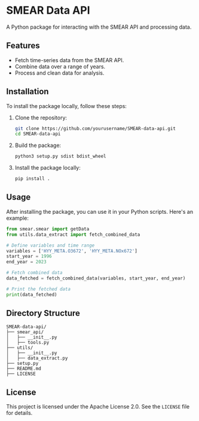 # SMEAR Data API

A Python package for interacting with the SMEAR API and processing data.

## Features
- Fetch time-series data from the SMEAR API.
- Combine data over a range of years.
- Process and clean data for analysis.

## Installation
To install the package locally, follow these steps:

1. Clone the repository:
   ```bash
   git clone https://github.com/yourusername/SMEAR-data-api.git
   cd SMEAR-data-api
   ```

2. Build the package:
   ```bash
   python3 setup.py sdist bdist_wheel
   ```

3. Install the package locally:
   ```bash
   pip install .
   ```

## Usage
After installing the package, you can use it in your Python scripts. Here's an example:

```python
from smear.smear import getData
from utils.data_extract import fetch_combined_data

# Define variables and time range
variables = ['HYY_META.O3672', 'HYY_META.NOx672']
start_year = 1996
end_year = 2023

# Fetch combined data
data_fetched = fetch_combined_data(variables, start_year, end_year)

# Print the fetched data
print(data_fetched)
```

## Directory Structure

```
SMEAR-data-api/
├── smear_api/
│   ├── __init__.py
│   ├── tools.py
├── utils/
│   ├── __init__.py
│   ├── data_extract.py
├── setup.py
├── README.md
├── LICENSE
```

## License
This project is licensed under the Apache License 2.0. See the `LICENSE` file for details.